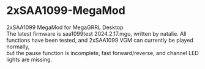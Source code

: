 # 2xSAA1099-MegaMod
 2xSAA1099 MegaMod for MegaGRRL Desktop  
 The latest firmware is saa1099test 2024.2.17.mgu, written by natalie. All functions have been tested, and 2xSAA1099 VGM can currently be played normally,    
 but the pause function is incomplete, fast forward/reverse, and channel LED lights are missing.  
